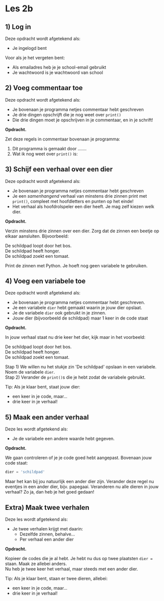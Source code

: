 # Les 2b

## 1\) Log in

Deze opdracht wordt afgetekend als:

* Je ingelogd bent 

Voor als je het vergeten bent:

* Als emailadres heb je je school-email gebruikt
* Je wachtwoord is je wachtwoord van school

## 2\) Voeg commentaar toe

Deze opdracht wordt afgetekend als:

* Je bovenaan je programma netjes commentaar hebt geschreven
* Je drie dingen opschrijft die je nog weet over `print()`
* Die drie dingen moet je opschrijven in je commentaar, en in je schrift!

**Opdracht.**

Zet deze regels in commentaar bovenaan je programma:  
1. Dit programma is gemaakt door …….  
2. Wat ik nog weet over `print()` is:

## 3\) Schijf een verhaal over een dier

Deze opdracht wordt afgetekend als:

* Je bovenaan je programma netjes commentaar hebt geschreven
* Je een _samenhangend_ verhaal van minstens drie zinnen print met `print()`, compleet met hoofdletters en punten op het einde! 
* Het verhaal als hoofdrolspeler een dier heeft. Je mag zelf kiezen welk dier.

**Opdracht.**

Verzin minstens drie zinnen over een dier. Zorg dat de zinnen een beetje op elkaar aansluiten. Bijvoorbeeld:

De schildpad loopt door het bos.  
De schildpad heeft honger.  
De schildpad zoekt een tomaat.

Print de zinnen met Python. Je hoeft nog geen variabele te gebruiken.

## 4\) Voeg een variabele toe

Deze opdracht wordt afgetekend als:

* Je bovenaan je programma netjes commentaar hebt geschreven.
* Je een variabele `dier` hebt gemaakt waarin je jouw dier opslaat. 
* Je de variabele `dier` ook gebruikt in je zinnen.
* Jouw dier \(bijvoorbeeld de schildpad\) maar 1 keer in de code staat

**Opdracht.**

In jouw verhaal staat nu drie keer het dier, kijk maar in het voorbeeld:

De schildpad loopt door het bos.  
De schildpad heeft honger.  
De schildpad zoekt een tomaat.

Stap 1\) We willen nu het stukje zin 'De schildpad' opslaan in een variabele. Noem de variabele `dier`.  
Stap 2\) Verander de `print()`s die je hebt zodat de variabele gebruikt.

Tip: Als je klaar bent, staat jouw dier:

* een keer in je code, maar...
* drie keer in je verhaal!

## 5\) Maak een ander verhaal

Deze les wordt afgetekend als:

* Je de variabele een andere waarde hebt gegeven.

**Opdracht.**

We gaan controleren of je je code goed hebt aangepast. Bovenaan jouw code staat:

```python
dier = 'schildpad'
```

Maar het kan bij jou natuurlijk een ander dier zijn. Verander deze regel nu eventjes in een ander dier, bijv. papegaai. Veranderen nu alle dieren in jouw verhaal? Zo ja, dan heb je het goed gedaan!

## Extra\) Maak twee verhalen

Deze les wordt afgetekend als:

* Je twee verhalen krijgt met daarin:
  * Dezelfde zinnen, behalve...
  * Per verhaal een ander dier

**Opdracht.**

Kopieer de codes die je al hebt. Je hebt nu dus op twee plaatsten `dier =` staan. Maak ze allebei anders.  
Nu heb je twee keer het verhaal, maar steeds met een ander dier.

Tip: Als je klaar bent, staan er twee dieren, allebei:

* een keer in je code, maar...
* drie keer in je verhaal!

